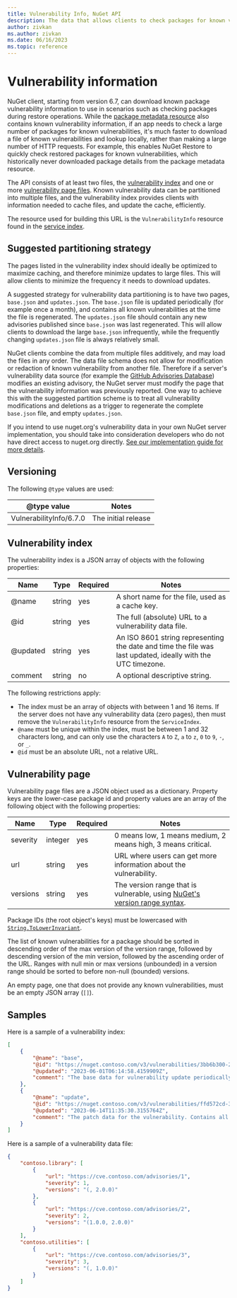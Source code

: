 ```yaml
---
title: Vulnerability Info, NuGet API
description: The data that allows clients to check packages for known vulnerabilities.
author: zivkan
ms.author: zivkan
ms.date: 06/16/2023
ms.topic: reference
---
```


# Vulnerability information

NuGet client, starting from version 6.7, can download known package vulnerability information to use in scenarios such as checking packages during restore operations.
While the [package metadata resource](./registration-base-url-resource.md) also contains known vulnerability information, if an app needs to check a large number of packages for known vulnerabilities, it's much faster to download a file of known vulnerabilities and lookup locally, rather than making a large number of HTTP requests.
For example, this enables NuGet Restore to quickly check restored packages for known vulnerabilities, which historically never downloaded package details from the package metadata resource.

The API consists of at least two files, the [vulnerability index](#vulnerability-index) and one or more [vulnerability page files](#vulnerability-page).
Known vulnerability data can be partitioned into multiple files, and the vulnerability index provides clients with information needed to cache files, and update the cache, efficiently.

The resource used for building this URL is the `VulnerabilityInfo` resource found in the [service index](service-index.md).

## Suggested partitioning strategy

The pages listed in the vulnerability index should ideally be optimized to maximize caching, and therefore minimize updates to large files.
This will allow clients to minimize the frequency it needs to download updates.

A suggested strategy for vulnerability data partitioning is to have two pages, `base.json` and `updates.json`.
The `base.json` file is updated periodically (for example once a month), and contains all known vulnerabilities at the time the file is regenerated.
The `updates.json` file should contain any new advisories published since `base.json` was last regenerated.
This will allow clients to download the large `base.json` infrequently, while the frequently changing `updates.json` file is always relatively small.

NuGet clients combine the data from multiple files additively, and may load the files in any order.
The data file schema does not allow for modification or redaction of known vulnerability from another file.
Therefore if a server's vulnerability data source (for example the [GitHub Advisories Database](https://github.com/advisories)) modifies an existing advisory, the NuGet server must modify the page that the vulnerability information was previously reported.
One way to achieve this with the suggested partition scheme is to treat all vulnerability modifications and deletions as a trigger to regenerate the complete `base.json` file, and empty `updates.json`.

If you intend to use nuget.org's vulnerability data in your own NuGet server implementation, you should take into consideration developers who do not have direct access to nuget.org directly.
[See our implementation guide for more details](./implementation-guide.md#reusing-nugetorgs-vulnerability-data).

## Versioning

The following `@type` values are used:

@type value                       | Notes
--------------------------------- | -----
VulnerabilityInfo/6.7.0 | The initial release

## Vulnerability index

The vulnerability index is a JSON array of objects with the following properties:

Name     | Type     | Required | Notes
-------- | ---------| -------- | -----
@name    | string   | yes      | A short name for the file, used as a cache key.
@id      | string   | yes      | The full (absolute) URL to a vulnerability data file.
@updated | string   | yes      | An ISO 8601 string representing the date and time the file was last updated, ideally with the UTC timezone.
comment  | string   | no       | A optional descriptive string.

The following restrictions apply:

* The index must be an array of objects with between 1 and 16 items.
   If the server does not have any vulnerability data (zero pages), then must remove the `VulnerabilityInfo` resource from the `ServiceIndex`.
* `@name` must be unique within the index, must be between 1 and 32 characters long, and can only use the characters `A` to `Z`, `a` to `z`, `0` to `9`, `-`, or `_`.
* `@id` must be an absolute URL, not a relative URL.

## Vulnerability page

Vulnerability page files are a JSON object used as a dictionary.
Property keys are the lower-case package id and property values are an array of the following object with the following properties:

Name     | Type    | Required | Notes
-------- | ------- | -------- | -----
severity | integer | yes      | 0 means low, 1 means medium, 2 means high, 3 means critical.
url      | string  | yes      | URL where users can get more information about the vulnerability.
versions | string  | yes      | The version range that is vulnerable, using [NuGet's version range syntax](../concepts/package-versioning.md#version-ranges).

Package IDs (the root object's keys) must be lowercased with [`String.ToLowerInvariant`](/dotnet/api/system.string.tolowerinvariant).

The list of known vulnerabilities for a package should be sorted in descending order of the max version of the version range, followed by descending version of the min version, followed by the ascending order of the URL.
Ranges with null min or max versions (unbounded) in a version range should be sorted to before non-null (bounded) versions.

An empty page, one that does not provide any known vulnerabilities, must be an empty JSON array (`[]`).

## Samples

Here is a sample of a vulnerability index:

```json
[
    {
        "@name": "base",
        "@id": "https://nuget.contoso.com/v3/vulnerabilities/3bb6b300-2f74-45bc-af06-746fd21c024b.json",
        "@updated": "2023-06-01T06:14:58.4159909Z",
        "comment": "The base data for vulnerability update periodically"
    },
    {
        "@name": "update",
        "@id": "https://nuget.contoso.com/v3/vulnerabilities/ffd572cd-33f3-4372-8714-a9cab2e86b45.json",
        "@updated": "2023-06-14T11:35:30.3155764Z",
        "comment": "The patch data for the vulnerability. Contains all the vulnerabilities since base was last updated."
    }
]
```

Here is a sample of a vulnerability data file:

```json
{
    "contoso.library": [
        {
            "url": "https://cve.contoso.com/advisories/1",
            "severity": 1,
            "versions": "(, 2.0.0)"
        },
        {
            "url": "https://cve.contoso.com/advisories/2",
            "severity": 2,
            "versions": "(1.0.0, 2.0.0)"
        }
    ],
    "contoso.utilities": [
        {
            "url": "https://cve.contoso.com/advisories/3",
            "severity": 3,
            "versions": "(, 1.0.0)"
        }
    ]
}
```
